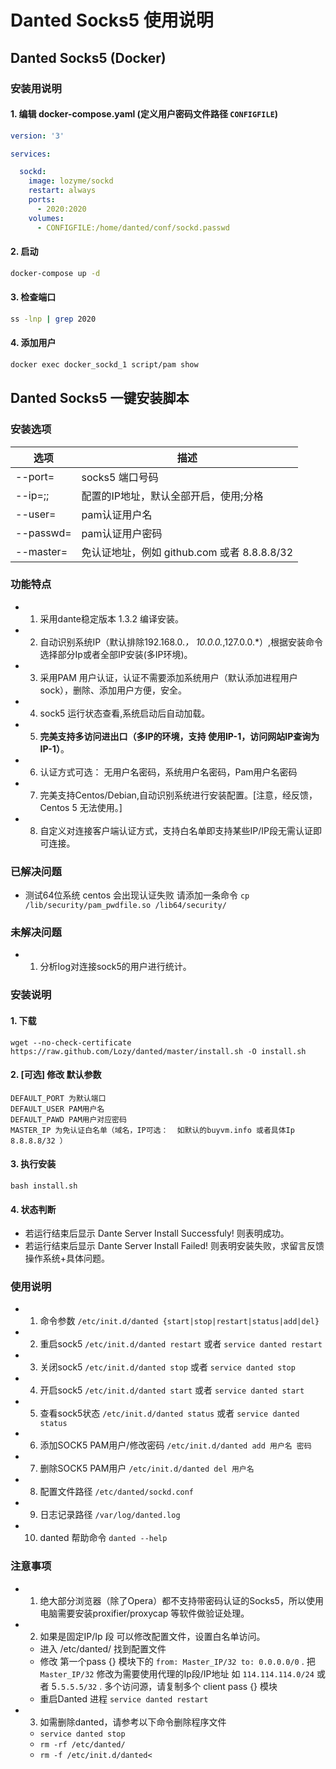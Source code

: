 # Danted Socks5 使用说明

## Danted Socks5 (Docker)

### 安装用说明

#### 1. 编辑 docker-compose.yaml (定义用户密码文件路径 `CONFIGFILE`)

```yaml
version: '3'

services:

  sockd:
    image: lozyme/sockd
    restart: always
    ports:
      - 2020:2020
    volumes:
      - CONFIGFILE:/home/danted/conf/sockd.passwd
```

#### 2. 启动

```bash
docker-compose up -d
```

#### 3. 检查端口

```bash
ss -lnp | grep 2020
```

#### 4. 添加用户

```bash
docker exec docker_sockd_1 script/pam show
```


## Danted Socks5 一键安装脚本

### 安装选项

| 选项 | 描述 |
| ----- | ----- |
| --port= | socks5 端口号码 |
| --ip=;; | 配置的IP地址，默认全部开启，使用;分格 |
| --user= | pam认证用户名 |
| --passwd= | pam认证用户密码|
| --master= | 免认证地址，例如 github.com 或者 8.8.8.8/32 |
    
### 功能特点

+ 1. 采用dante稳定版本 1.3.2 编译安装。
+ 2. 自动识别系统IP（默认排除192.168.0.*， 10.0.0.*,127.0.0.*）,根据安装命令选择部分Ip或者全部IP安装(多IP环境)。
+ 3. 采用PAM 用户认证，认证不需要添加系统用户（默认添加进程用户sock），删除、添加用户方便，安全。
+ 4. sock5 运行状态查看,系统启动后自动加载。
+ 5. **完美支持多访问进出口（多IP的环境，支持 使用IP-1，访问网站IP查询为IP-1）**。
+ 6. 认证方式可选： 无用户名密码，系统用户名密码，Pam用户名密码
+ 7. 完美支持Centos/Debian,自动识别系统进行安装配置。[注意，经反馈，Centos 5 无法使用。]
+ 8. 自定义对连接客户端认证方式，支持白名单即支持某些IP/IP段无需认证即可连接。

### 已解决问题

+ 测试64位系统 centos 会出现认证失败 请添加一条命令 `cp /lib/security/pam_pwdfile.so /lib64/security/`


### 未解决问题

+ 1. 分析log对连接sock5的用户进行统计。

### 安装说明

#### 1. 下载

```
wget --no-check-certificate https://raw.github.com/Lozy/danted/master/install.sh -O install.sh
```


#### 2. [可选] 修改 默认参数

```
DEFAULT_PORT 为默认端口
DEFAULT_USER PAM用户名
DEFAULT_PAWD PAM用户对应密码
MASTER_IP 为免认证白名单（域名，IP可选：  如默认的buyvm.info 或者具体Ip 8.8.8.8/32 ）
```

#### 3. 执行安装

```
bash install.sh
```

#### 4. 状态判断

+ 若运行结束后显示 Dante Server Install Successfuly! 则表明成功。
+ 若运行结束后显示 Dante Server Install Failed! 则表明安装失败，求留言反馈操作系统+具体问题。


### 使用说明

+ 1. 命令参数 `/etc/init.d/danted {start|stop|restart|status|add|del}`
+ 2. 重启sock5 `/etc/init.d/danted restart`  或者 `service danted restart`
+ 3. 关闭sock5 `/etc/init.d/danted stop` 或者 `service danted stop`
+ 4. 开启sock5 `/etc/init.d/danted start` 或者 `service danted start`
+ 5. 查看sock5状态 `/etc/init.d/danted status` 或者 `service danted status`
+ 6. 添加SOCK5 PAM用户/修改密码 `/etc/init.d/danted add 用户名 密码`
+ 7. 删除SOCK5 PAM用户 `/etc/init.d/danted del 用户名`
+ 8. 配置文件路径 `/etc/danted/sockd.conf`
+ 9. 日志记录路径 `/var/log/danted.log`
+ 10. danted 帮助命令 `danted --help`

### 注意事项

+ 1. 绝大部分浏览器（除了Opera）都不支持带密码认证的Socks5，所以使用电脑需要安装proxifier/proxycap 等软件做验证处理。
+ 2. 如果是固定IP/Ip 段 可以修改配置文件，设置白名单访问。


    - 进入 /etc/danted/ 找到配置文件
    - 修改 第一个pass {} 模块下的 `from: Master_IP/32 to: 0.0.0.0/0` . 把 `Master_IP/32` 修改为需要使用代理的Ip段/IP地址 如 `114.114.114.0/24` 或者 5`.5.5.5/32` . 多个访问源，请复制多个 client pass {} 模块
    - 重启Danted 进程 `service danted restart`

+ 3. 如需删除danted，请参考以下命令删除程序文件

    - `service danted stop`
    - `rm -rf /etc/danted/`
    - `rm -f /etc/init.d/danted<`

